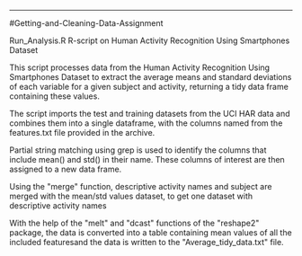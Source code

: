 ---

#Getting-and-Cleaning-Data-Assignment

Run_Analysis.R R-script on Human Activity Recognition Using Smartphones Dataset

This script processes data from the Human Activity Recognition Using Smartphones Dataset to extract the average means and standard deviations of each variable for a given subject and activity, returning a tidy data frame containing these values.

The script imports the test and training datasets from the UCI HAR data and combines them into a single dataframe, with the columns named from the features.txt file provided in the archive.

Partial string matching using grep is used to identify the columns that include mean() and std() in their name. These columns of interest are then assigned to a new data frame.

Using the "merge" function, descriptive activity names and subject are merged with the mean/std values dataset, to get one dataset with descriptive activity names

With the help of the "melt" and "dcast" functions of the "reshape2" package, the data is converted into a table containing mean values of all the included featuresand the data is written to the "Average_tidy_data.txt" file.